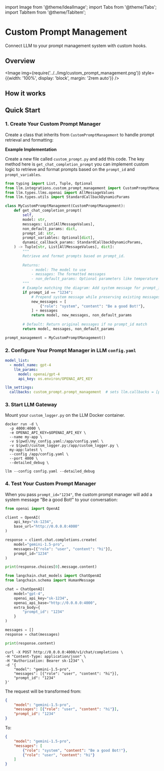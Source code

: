 import Image from '@theme/IdealImage';
import Tabs from '@theme/Tabs';
import TabItem from '@theme/TabItem';

# Custom Prompt Management

Connect LLM to your prompt management system with custom hooks.

## Overview


<Image 
  img={require('../../img/custom_prompt_management.png')}
  style={{width: '100%', display: 'block', margin: '2rem auto'}}
/>


## How it works

## Quick Start

### 1. Create Your Custom Prompt Manager

Create a class that inherits from `CustomPromptManagement` to handle prompt retrieval and formatting:

**Example Implementation**

Create a new file called `custom_prompt.py` and add this code. The key method here is `get_chat_completion_prompt` you can implement custom logic to retrieve and format prompts based on the `prompt_id` and `prompt_variables`.

```python
from typing import List, Tuple, Optional
from llm.integrations.custom_prompt_management import CustomPromptManagement
from llm.types.llms.openai import AllMessageValues
from llm.types.utils import StandardCallbackDynamicParams

class MyCustomPromptManagement(CustomPromptManagement):
    def get_chat_completion_prompt(
        self,
        model: str,
        messages: List[AllMessageValues],
        non_default_params: dict,
        prompt_id: str,
        prompt_variables: Optional[dict],
        dynamic_callback_params: StandardCallbackDynamicParams,
    ) -> Tuple[str, List[AllMessageValues], dict]:
        """
        Retrieve and format prompts based on prompt_id.
        
        Returns:
            - model: The model to use
            - messages: The formatted messages
            - non_default_params: Optional parameters like temperature
        """
        # Example matching the diagram: Add system message for prompt_id "1234"
        if prompt_id == "1234":
            # Prepend system message while preserving existing messages
            new_messages = [
                {"role": "system", "content": "Be a good Bot!"},
            ] + messages
            return model, new_messages, non_default_params
        
        # Default: Return original messages if no prompt_id match
        return model, messages, non_default_params

prompt_management = MyCustomPromptManagement()
```

### 2. Configure Your Prompt Manager in LLM `config.yaml`

```yaml
model_list:
  - model_name: gpt-4
    llm_params:
      model: openai/gpt-4
      api_key: os.environ/OPENAI_API_KEY

llm_settings:
  callbacks: custom_prompt.prompt_management  # sets llm.callbacks = [prompt_management]
```

### 3. Start LLM Gateway

<Tabs>
<TabItem value="docker" label="Docker Run">

Mount your `custom_logger.py` on the LLM Docker container.

```shell
docker run -d \
  -p 4000:4000 \
  -e OPENAI_API_KEY=$OPENAI_API_KEY \
  --name my-app \
  -v $(pwd)/my_config.yaml:/app/config.yaml \
  -v $(pwd)/custom_logger.py:/app/custom_logger.py \
  my-app:latest \
  --config /app/config.yaml \
  --port 4000 \
  --detailed_debug \
```

</TabItem>

<TabItem value="py" label="llm pip">

```shell
llm --config config.yaml --detailed_debug
```

</TabItem>
</Tabs>

### 4. Test Your Custom Prompt Manager

When you pass `prompt_id="1234"`, the custom prompt manager will add a system message "Be a good Bot!" to your conversation:

<Tabs>
<TabItem value="openai" label="OpenAI Python v1.0.0+">

```python
from openai import OpenAI

client = OpenAI(
    api_key="sk-1234",
    base_url="http://0.0.0.0:4000"
)

response = client.chat.completions.create(
    model="gemini-1.5-pro",
    messages=[{"role": "user", "content": "hi"}],
    prompt_id="1234"
)

print(response.choices[0].message.content)
```
</TabItem>

<TabItem value="langchain" label="Langchain">

```python
from langchain.chat_models import ChatOpenAI
from langchain.schema import HumanMessage

chat = ChatOpenAI(
    model="gpt-4",
    openai_api_key="sk-1234",
    openai_api_base="http://0.0.0.0:4000",
    extra_body={
        "prompt_id": "1234"
    }
)

messages = []
response = chat(messages)

print(response.content)
```
</TabItem>

<TabItem value="curl" label="Curl">

```shell
curl -X POST http://0.0.0.0:4000/v1/chat/completions \
-H "Content-Type: application/json" \
-H "Authorization: Bearer sk-1234" \
-d '{
    "model": "gemini-1.5-pro",
    "messages": [{"role": "user", "content": "hi"}],
    "prompt_id": "1234"
}'
```
</TabItem>
</Tabs>

The request will be transformed from:
```json
{
    "model": "gemini-1.5-pro",
    "messages": [{"role": "user", "content": "hi"}],
    "prompt_id": "1234"
}
```

To:
```json
{
    "model": "gemini-1.5-pro",
    "messages": [
        {"role": "system", "content": "Be a good Bot!"},
        {"role": "user", "content": "hi"}
    ]
}
```


